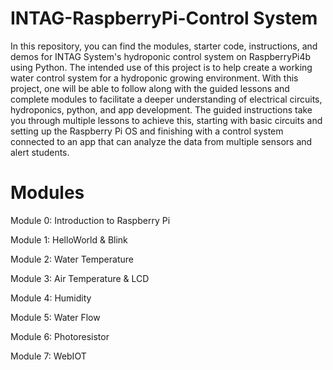 # INTAG-RaspberryPi-Control System
In this repository, you can find the modules, starter code, instructions, and demos for INTAG System's hydroponic control system on RaspberryPi4b using Python. The intended use of this project is to help create a working water control system for a hydroponic growing environment. With this project, one will be able to follow along with the guided lessons and complete modules to facilitate a deeper understanding of electrical circuits, hydroponics, python, and app development. The guided instructions take you through multiple lessons to achieve this, starting with basic circuits and setting up the Raspberry Pi OS and finishing with a control system connected to an app that can analyze the data from multiple sensors and alert students.


# Modules
Module 0: Introduction to Raspberry Pi

Module 1: HelloWorld & Blink

Module 2: Water Temperature

Module 3: Air Temperature & LCD

Module 4: Humidity

Module 5: Water Flow 

Module 6: Photoresistor

Module 7: WebIOT
